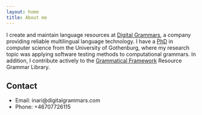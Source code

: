 ```yaml
---
layout: home
title: About me
---
```


I create and maintain language resources at [Digital Grammars](https://www.digitalgrammars.com/), a company providing reliable multilingual language technology. I have a [PhD](https://gupea.ub.gu.se/handle/2077/59037) in computer science from the University of Gothenburg, where my research topic was applying software testing methods to computational grammars.
In addition, I contribute actively to the [Grammatical Framework](http://www.grammaticalframework.org/) Resource Grammar Library.

<!-- Since January 2021, I live in Singapore, working at Singapore Management University's [Centre for Computational Law](https://cclaw.smu.edu.sg). -->


## Contact

* Email: &#105;&#110;&#097;&#114;&#105;&#064;&#100;&#105;&#103;&#105;&#116;&#097;&#108;&#103;&#114;&#097;&#109;&#109;&#097;&#114;&#115;&#046;&#099;&#111;&#109;
* Phone: +46707726115
